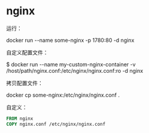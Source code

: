 # nginx

运行：

docker run --name some-nginx -p 1780:80 -d nginx

自定义配置文件：

$ docker run --name my-custom-nginx-container -v /host/path/nginx.conf:/etc/nginx/nginx.conf:ro -d nginx


拷贝配置文件：

docker cp some-nginx:/etc/nginx/nginx.conf .

自定义：
```dockerfile
FROM nginx
COPY nginx.conf /etc/nginx/nginx.conf
```